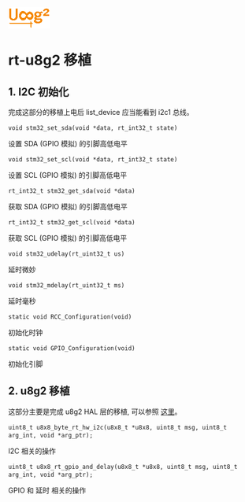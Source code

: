 ![u8g2 logo](u8g2_logo.png)

# rt-u8g2 移植

## 1. I2C 初始化

完成这部分的移植上电后 list_device 应当能看到 i2c1 总线。

	void stm32_set_sda(void *data, rt_int32_t state)  

设置 SDA (GPIO 模拟) 的引脚高低电平

	void stm32_set_scl(void *data, rt_int32_t state)

设置 SCL (GPIO 模拟) 的引脚高低电平

	rt_int32_t stm32_get_sda(void *data)

获取 SDA (GPIO 模拟) 的引脚高低电平

	rt_int32_t stm32_get_scl(void *data)

获取 SCL (GPIO 模拟) 的引脚高低电平

	void stm32_udelay(rt_uint32_t us)

延时微妙

	void stm32_mdelay(rt_uint32_t ms)

延时毫秒

	static void RCC_Configuration(void)

初始化时钟

	static void GPIO_Configuration(void)

初始化引脚

## 2. u8g2 移植

这部分主要是完成 u8g2 HAL 层的移植, 可以参照 [这里](https://github.com/olikraus/u8g2/wiki/Porting-to-new-MCU-platform)。

	uint8_t u8x8_byte_rt_hw_i2c(u8x8_t *u8x8, uint8_t msg, uint8_t arg_int, void *arg_ptr);

I2C 相关的操作

	uint8_t u8x8_rt_gpio_and_delay(u8x8_t *u8x8, uint8_t msg, uint8_t arg_int, void *arg_ptr);

GPIO 和 延时 相关的操作